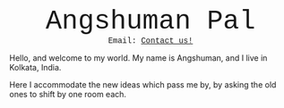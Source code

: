 <p align="center">
<font size="7"> <span style="font-family:Courier New;">Angshuman Pal</span> </font><br/>
<span style="font-family:Courier New;">Email: <a href="mailto:&#97;&#110;&#103;&#115;&#104;&#117;&#109;&#97;&#110;&#112;&#97;&#108;&#49;&#49;&#64;&#103;&#109;&#97;&#105;&#108;&#46;&#99;&#111;&#109;"> Contact us!</a></span>
</p>

Hello, and welcome to my world. My name is Angshuman, and I live in Kolkata, India.<br/>

Here I accommodate the new ideas which pass me by, by asking the old ones to shift by one room each.
